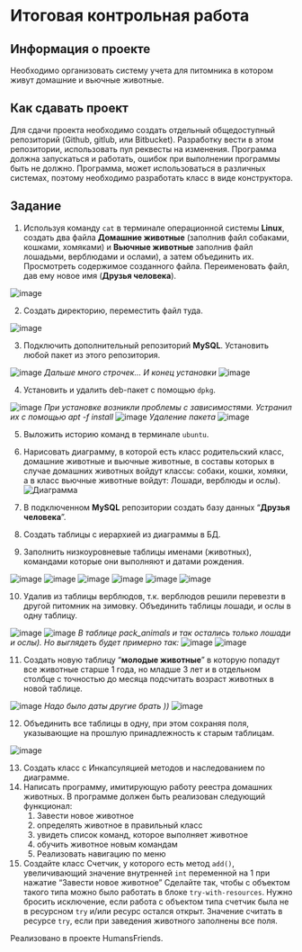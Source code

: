 # Итоговая контрольная работа
## Информация о проекте
Необходимо организовать систему учета для питомника в котором живут домашние и вьючные животные.
## Как сдавать проект
Для сдачи проекта необходимо создать отдельный общедоступный репозиторий (Github, gitlub, или Bitbucket). Разработку вести в этом репозитории, использовать пул реквесты на изменения. Программа должна запускаться и работать, ошибок при выполнении программы быть не должно. Программа, может использоваться в различных системах, поэтому необходимо разработать класс в виде конструктора.
## Задание
1. Используя команду `cat` в терминале операционной системы **Linux**, создать два файла **Домашние животные** (заполнив файл собаками, кошками, хомяками) и **Вьючные животные** заполнив файл лошадьми, верблюдами и ослами), а затем объединить их. Просмотреть содержимое созданного файла. Переименовать файл, дав ему новое имя (**Друзья человека**).

![image](https://github.com/Cerebelum/Final-control-specialization/assets/68476536/2c0c2c59-531e-4b77-84e0-58910e7984fa)

2. Создать директорию, переместить файл туда.

![image](https://github.com/Cerebelum/Final-control-specialization/assets/68476536/682eeeaf-0b01-4d32-b1be-9d1bcd48e03d)

3. Подключить дополнительный репозиторий **MySQL**. Установить любой пакет из этого репозитория.

![image](https://github.com/Cerebelum/Final-control-specialization/assets/68476536/c6321275-7489-45a6-a2d4-d0b6c1848fbd)
*Дальше много строчек…*
*И конец установки*
![image](https://github.com/Cerebelum/Final-control-specialization/assets/68476536/0096125a-46a8-441c-ab2b-0279ff3d6d72)

4. Установить и удалить deb-пакет с помощью `dpkg`.

![image](https://github.com/Cerebelum/Final-control-specialization/assets/68476536/58901cae-181c-4be1-948c-653016f3ecca)
*При установке возникли проблемы с зависимостями.*
*Устранил их с помощью apt -f install*
![image](https://github.com/Cerebelum/Final-control-specialization/assets/68476536/b6eb291c-badb-4d8a-9938-577536aa7b5c)
*Удаление пакета*
![image](https://github.com/Cerebelum/Final-control-specialization/assets/68476536/3d1df7d5-5667-4e87-baef-99fcf6b2f9ae)

5. Выложить историю команд в терминале `ubuntu`.
6. Нарисовать диаграмму, в которой есть класс родительский класс, домашние животные и вьючные животные, в составы которых в случае домашних животных войдут классы: собаки, кошки, хомяки, а в класс вьючные животные войдут: Лошади, верблюды и ослы).
![Диаграмма](https://github.com/Cerebelum/Final-control-specialization/assets/68476536/3165beaa-07df-4753-aa37-b4606b3d7a36)

7. В подключенном **MySQL** репозитории создать базу данных “**Друзья человека**”.
8. Создать таблицы с иерархией из диаграммы в БД.
9. Заполнить низкоуровневые таблицы именами (животных), командами которые они выполняют и датами рождения.

![image](https://github.com/Cerebelum/Final-control-specialization/assets/68476536/3a234232-1b22-4f92-84f4-f4b0c8ab2335)
![image](https://github.com/Cerebelum/Final-control-specialization/assets/68476536/bb7b5a3c-93db-4c58-9fd5-2ade3fe9a849)
![image](https://github.com/Cerebelum/Final-control-specialization/assets/68476536/5c41254b-70e1-4b94-b89d-e26eadfb245e)
![image](https://github.com/Cerebelum/Final-control-specialization/assets/68476536/6eb1f047-b70a-449d-9835-1d03f52ba1d4)
![image](https://github.com/Cerebelum/Final-control-specialization/assets/68476536/683b294c-283f-44b0-a623-c33cc4898484)
![image](https://github.com/Cerebelum/Final-control-specialization/assets/68476536/b519420c-8af5-4dbc-9cbf-9f1cf7fc6ca8)

10. Удалив из таблицы верблюдов, т.к. верблюдов решили перевезти в другой питомник на зимовку. Объединить таблицы лошади, и ослы в одну таблицу.

![image](https://github.com/Cerebelum/Final-control-specialization/assets/68476536/0c0aac76-3910-4293-a0b8-913230ca8f58)
![image](https://github.com/Cerebelum/Final-control-specialization/assets/68476536/9998badc-ae0e-4666-9800-35f7cd55dbee)
*В таблице pack_animals и так остались только лошади и ослы).*
*Но выглядеть будет примерно так:*
![image](https://github.com/Cerebelum/Final-control-specialization/assets/68476536/343ba309-cde0-49c6-8dea-c8a15f0bc4fb)
![image](https://github.com/Cerebelum/Final-control-specialization/assets/68476536/70ef8ee8-cf11-469b-a62f-96bc3f9ca85f)

11. Создать новую таблицу “**молодые животные**” в которую попадут все животные старше 1 года, но младше 3 лет и в отдельном столбце с точностью до месяца подсчитать возраст животных в новой таблице.

![image](https://github.com/Cerebelum/Final-control-specialization/assets/68476536/2a52cf19-381d-46bd-8881-2d35f874e4c3)
*Надо было даты другие брать ))*
![image](https://github.com/Cerebelum/Final-control-specialization/assets/68476536/71ea5454-3255-4448-8011-c50b3f7722eb)

12. Объединить все таблицы в одну, при этом сохраняя поля, указывающие на прошлую принадлежность к старым таблицам.

![image](https://github.com/Cerebelum/Final-control-specialization/assets/68476536/fdcd0fc1-114a-47f6-a2eb-7a108ef2eec4)

13. Создать класс с Инкапсуляцией методов и наследованием по диаграмме.
14. Написать программу, имитирующую работу реестра домашних животных. В программе должен быть реализован следующий функционал:
    1. Завести новое животное
    2. определять животное в правильный класс
    3. увидеть список команд, которое выполняет животное
    4. обучить животное новым командам
    5. Реализовать навигацию по меню
15. Создайте класс Счетчик, у которого есть метод `add()`, увеличивающий значение внутренней `int` переменной на 1 при нажатие “Завести новое животное” Сделайте так, чтобы с объектом такого типа можно было работать в блоке `try-with-resources`. Нужно бросить исключение, если работа с объектом типа счетчик была не в ресурсном `try` и/или ресурс остался открыт. Значение считать в ресурсе `try`, если при заведения животного заполнены все поля.

Реализовано в проекте HumansFriends.
